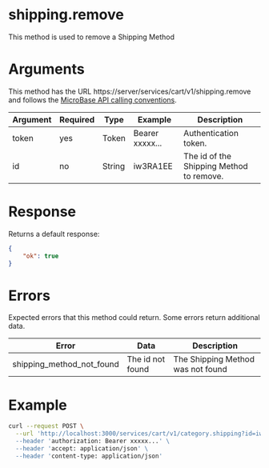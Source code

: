 # shipping.remove

This method is used to remove a Shipping Method

# Arguments

This method has the URL https://server/services/cart/v1/shipping.remove and 
follows the [MicroBase API calling conventions](../calling-conventions.html).

Argument | Required | Type | Example | Description
---------|----------|------|---------|------------
token         | yes | Token  | Bearer xxxxx... | Authentication token.
id            | no  | String | iw3RA1EE        | The id of the Shipping Method to remove.

# Response

Returns a default response:

```json
{
    "ok": true
}
```

# Errors

Expected errors that this method could return. Some errors return additional data.

Error | Data | Description
------|------|------------
shipping_method_not_found | The id not found | The Shipping Method was not found

# Example
```bash
curl --request POST \
  --url 'http://localhost:3000/services/cart/v1/category.shipping?id=iw3RA1EE \
  --header 'authorization: Bearer xxxxx...' \
  --header 'accept: application/json' \
  --header 'content-type: application/json'
```
